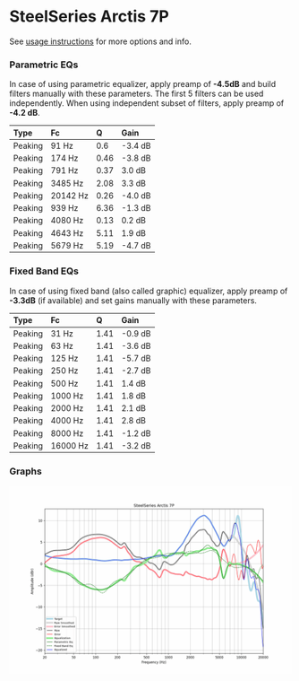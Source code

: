 # SteelSeries Arctis 7P
See [usage instructions](https://github.com/jaakkopasanen/AutoEq#usage) for more options and info.

### Parametric EQs
In case of using parametric equalizer, apply preamp of **-4.5dB** and build filters manually
with these parameters. The first 5 filters can be used independently.
When using independent subset of filters, apply preamp of **-4.2 dB**.

| Type    | Fc       |    Q | Gain    |
|:--------|:---------|:-----|:--------|
| Peaking | 91 Hz    | 0.6  | -3.4 dB |
| Peaking | 174 Hz   | 0.46 | -3.8 dB |
| Peaking | 791 Hz   | 0.37 | 3.0 dB  |
| Peaking | 3485 Hz  | 2.08 | 3.3 dB  |
| Peaking | 20142 Hz | 0.26 | -4.0 dB |
| Peaking | 939 Hz   | 6.36 | -1.3 dB |
| Peaking | 4080 Hz  | 0.13 | 0.2 dB  |
| Peaking | 4643 Hz  | 5.11 | 1.9 dB  |
| Peaking | 5679 Hz  | 5.19 | -4.7 dB |

### Fixed Band EQs
In case of using fixed band (also called graphic) equalizer, apply preamp of **-3.3dB**
(if available) and set gains manually with these parameters.

| Type    | Fc       |    Q | Gain    |
|:--------|:---------|:-----|:--------|
| Peaking | 31 Hz    | 1.41 | -0.9 dB |
| Peaking | 63 Hz    | 1.41 | -3.6 dB |
| Peaking | 125 Hz   | 1.41 | -5.7 dB |
| Peaking | 250 Hz   | 1.41 | -2.7 dB |
| Peaking | 500 Hz   | 1.41 | 1.4 dB  |
| Peaking | 1000 Hz  | 1.41 | 1.8 dB  |
| Peaking | 2000 Hz  | 1.41 | 2.1 dB  |
| Peaking | 4000 Hz  | 1.41 | 2.8 dB  |
| Peaking | 8000 Hz  | 1.41 | -1.2 dB |
| Peaking | 16000 Hz | 1.41 | -3.2 dB |

### Graphs
![](./SteelSeries%20Arctis%207P.png)